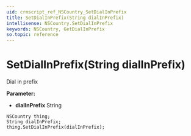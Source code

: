 ```yaml
---
uid: crmscript_ref_NSCountry_SetDialInPrefix
title: SetDialInPrefix(String dialInPrefix)
intellisense: NSCountry.SetDialInPrefix
keywords: NSCountry, GetDialInPrefix
so.topic: reference
---
```


# SetDialInPrefix(String dialInPrefix)

Dial in prefix

**Parameter:** 
* **dialInPrefix** String

```crmscript
NSCountry thing;
String dialInPrefix;
thing.SetDialInPrefix(dialInPrefix);
```

